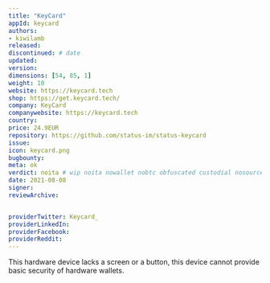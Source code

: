 ```yaml
---
title: "KeyCard"
appId: keycard
authors:
- kiwilamb
released: 
discontinued: # date
updated:
version:
dimensions: [54, 85, 1]
weight: 10
website: https://keycard.tech
shop: https://get.keycard.tech/
company: KeyCard
companywebsite: https://keycard.tech
country: 
price: 24.9EUR
repository: https://github.com/status-im/status-keycard
issue:
icon: keycard.png
bugbounty:
meta: ok
verdict: noita # wip noita nowallet nobtc obfuscated custodial nosource nonverifiable reproducible bounty defunct
date: 2021-08-08
signer:
reviewArchive:


providerTwitter: Keycard_
providerLinkedIn: 
providerFacebook: 
providerReddit: 
---
```


This hardware device lacks a screen or a button, this device cannot provide basic security of hardware wallets.